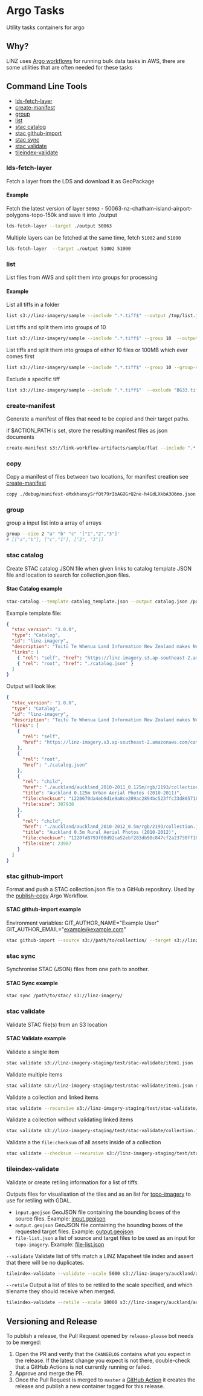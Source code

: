 # Argo Tasks

Utility tasks containers for argo

## Why?

LINZ uses [Argo workflows](https://argoproj.github.io/workflows/) for running bulk data tasks in AWS, there are some utilities that are often needed for these tasks

## Command Line Tools

- [lds-fetch-layer](#lds-fetch-layer)
- [create-manifest](#create-manifest)
- [group](#group)
- [list](#list)
- [stac catalog](#stac-catalog)
- [stac github-import](#stac-github-import)
- [stac sync](#stac-sync)
- [stac validate](#stac-validate)
- [tileindex-validate](#tileindex-validate)

### lds-fetch-layer

Fetch a layer from the LDS and download it as GeoPackage

#### Example

Fetch the latest version of layer `50063` - 50063-nz-chatham-island-airport-polygons-topo-150k and save it into ./output

```bash
lds-fetch-layer --target ./output 50063
```

Multiple layers can be fetched at the same time, fetch `51002` and `51000`

```bash
lds-fetch-layer  --target ./output 51002 51000
```

### list

List files from AWS and split them into groups for processing

#### Example

List all tiffs in a folder

```bash
list s3://linz-imagery/sample --include ".*.tiff$" --output /tmp/list.json
```

List tiffs and split them into groups of 10

```bash
list s3://linz-imagery/sample --include ".*.tiff$" --group 10  --output /tmp/list.json
```

List tiffs and split them into groups of either 10 files or 100MB which ever comes first

```bash
list s3://linz-imagery/sample --include ".*.tiff$" --group 10 --group-size 100MB --output /tmp/list.json
```

Exclude a specific tiff

```bash
list s3://linz-imagery/sample --include ".*.tiff$"  --exclude "BG33.tiff$" --output /tmp/list.json
```

### create-manifest

Generate a manifest of files that need to be copied and their target paths.

if $ACTION_PATH is set, store the resulting manifest files as json documents

```bash
create-manifest s3://link-workflow-artifacts/sample/flat --include ".*.tiff$"  --exclude "BG33.tiff$" --output /tmp/list.json --target s3://linz-imagery/sample
```

### copy

Copy a manifest of files between two locations, for manifest creation see [create-manifest](#create-manifest)

```bash
copy ./debug/manifest-eMxkhansySrfQt79rIbAGOGrQ2ne-h4GdLXkbA3O6mo.json --concurrency 10
```


### group

group a input list into a array of arrays
```bash
group --size 2 "a" "b" "c" '["1","2","3"]' 
# [["a","b"], ["c","1"], ["2", "3"]]
```

### stac catalog

Create STAC catalog JSON file when given links to catalog template JSON file and location to search for collection.json files.

#### Stac Catalog example

```bash
stac-catalog --template catalog_template.json --output catalog.json /path/to/stac/
```

Example template file:

```json
{
  "stac_version": "1.0.0",
  "type": "Catalog",
  "id": "linz-imagery",
  "description": "Toitū Te Whenua Land Information New Zealand makes New Zealand's publicly owned aerial and satellite imagery archive freely available to use under an open licence. This public S3 bucket has been made available to enable bulk access and cloud-based data processing. You can also access the imagery through the LINZ Data Service or LINZ Basemaps.",
  "links": [
    { "rel": "self", "href": "https://linz-imagery.s3.ap-southeast-2.amazonaws.com/catalog.json" },
    { "rel": "root", "href": "./catalog.json" }
  ]
}
```

Output will look like:

```json
{
  "stac_version": "1.0.0",
  "type": "Catalog",
  "id": "linz-imagery",
  "description": "Toitū Te Whenua Land Information New Zealand makes New Zealand's publicly owned aerial and satellite imagery archive freely available to use under an open licence. This public S3 bucket has been made available to enable bulk access and cloud-based data processing. You can also access the imagery through the LINZ Data Service or LINZ Basemaps.",
  "links": [
    {
      "rel": "self",
      "href": "https://linz-imagery.s3.ap-southeast-2.amazonaws.com/catalog.json"
    },
    {
      "rel": "root",
      "href": "./catalog.json"
    },
    {
      "rel": "child",
      "href": "./auckland/auckland_2010-2011_0.125m/rgb/2193/collection.json",
      "title": "Auckland 0.125m Urban Aerial Photos (2010-2011)",
      "file:checksum": "1220670da4eb9d1e9a8ce209ac2894bc523ffc33d805718058ff268d20092f3596fd",
      "file:size": 387938
    },
    {
      "rel": "child",
      "href": "./auckland/auckland_2010-2012_0.5m/rgb/2193/collection.json",
      "title": "Auckland 0.5m Rural Aerial Photos (2010-2012)",
      "file:checksum": "1220fd8793f08d92ca52ebf283db98c847cf2a23730ff10e8da95121bbd753445068",
      "file:size": 23987
    }
  ]
}
```

### stac github-import

Format and push a STAC collection.json file to a GitHub repository. Used by the [publish-copy](https://github.com/linz/topo-workflows/blob/master/workflows/imagery/publish-copy.yaml) Argo Workflow.

#### STAC github-import example

Environment variables:
GIT_AUTHOR_NAME="Example User"
GIT_AUTHOR_EMAIL="<example@example.com>"

```bash
stac github-import --source s3://path/to/collection/ --target s3://linz-imagery/path/to/dataset/ --repo-name "linz/imagery-test)" (`--repo-name` is optional and defaults to linz/imagery).
```

### stac sync

Synchronise STAC (JSON) files from one path to another.

#### STAC Sync example

```bash
stac sync /path/to/stac/ s3://linz-imagery/
```

### stac validate

Validate STAC file(s) from an S3 location

#### STAC Validate example

Validate a single item

```bash
stac validate s3://linz-imagery-staging/test/stac-validate/item1.json
```

Validate multiple items

```bash
stac validate s3://linz-imagery-staging/test/stac-validate/item1.json s3://linz-imagery/test/test/item2.json
```

Validate a collection and linked items

```bash
stac validate --recursive s3://linz-imagery-staging/test/stac-validate/collection.json
```

Validate a collection without validating linked items

```bash
stac validate s3://linz-imagery-staging/test/stac-validate/collection.json
```

Validate a the `file:checksum` of all assets inside of a collection

```bash
stac validate --checksum --recursive s3://linz-imagery-staging/test/stac-validate/collection.json
```

### tileindex-validate

Validate or create retiling information for a list of tiffs.

Outputs files for visualisation of the tiles and as an list for [topo-imagery](https://github.com/linz/topo-imagery/pkgs/container/topo-imagery) to use for retiling with GDAL.
* `input.geojson` GeoJSON file containing the bounding boxes of the source files. Example: [input.geojson](docs/input.geojson)
* `output.geojson` GeoJSON file containing the bounding boxes of the requested target files. Example: [output.geojson](docs/output.geojson)
* `file-list.json` a list of source and target files to be used as an input for `topo-imagery`. Example: [file-list.json](docs/file-list.json)

`--validate`
Validate list of tiffs match a LINZ Mapsheet tile index and assert that there will be no duplicates.

```bash
tileindex-validate --validate --scale 5000 s3://linz-imagery/auckland/auckland_2010-2012_0.5m/rgb/2193/
```

`--retile`
Output a list of tiles to be retiled to the scale specified, and which tilename they should receive when merged.

```bash
tileindex-validate --retile --scale 10000 s3://linz-imagery/auckland/auckland_2010-2012_0.5m/rgb/2193/
```

## Versioning and Release

To publish a release, the Pull Request opened by `release-please` bot needs to be merged:

1. Open the PR and verify that the `CHANGELOG` contains what you expect in the release. If the latest change you expect is not there, double-check that a GitHub Actions is not currently running or failed.
2. Approve and merge the PR.
3. Once the Pull Request is merged to `master` a [GitHub Action](https://github.com/linz/argo-tasks/blob/master/.github/workflows/release-please.yml) it creates the release and publish a new container tagged for this release.
